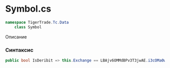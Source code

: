 
# Symbol.cs
```csharp
namespace TigerTrade.Tc.Data  
    class Symbol
```

Описание

### Синтаксис
```csharp
public bool IsDeribit => this.Exchange == LBAjv6OMMdBPv3T3jwAE.i3cOMa0wC0I(-1411201477 ^ -1411232975);{ get; }
```
